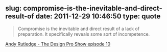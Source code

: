 slug: compromise-is-the-inevitable-and-direct-result-of
date: 2011-12-29 10:46:50
type: quote
---

> Compromise is the inevitable and direct result of a lack of preparation. It specifically reveals some sort of incompetence.

[Andy Rutledge - The Design Pro Show episode 10](http://andyrutledge.com/dpshow/dps-episode-10.php)
